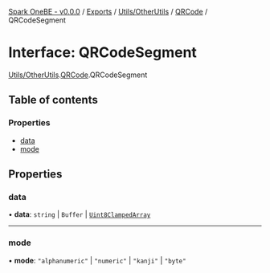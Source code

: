 [Spark OneBE - v0.0.0](../README.md) / [Exports](../modules.md) / [Utils/OtherUtils](../modules/Utils_OtherUtils.md) / [QRCode](../modules/Utils_OtherUtils.QRCode.md) / QRCodeSegment

# Interface: QRCodeSegment

[Utils/OtherUtils](../modules/Utils_OtherUtils.md).[QRCode](../modules/Utils_OtherUtils.QRCode.md).QRCodeSegment

## Table of contents

### Properties

- [data](Utils_OtherUtils.QRCode.QRCodeSegment.md#data)
- [mode](Utils_OtherUtils.QRCode.QRCodeSegment.md#mode)

## Properties

### data

• **data**: `string` \| `Buffer` \| [`Uint8ClampedArray`]( https://developer.mozilla.org/en-US/docs/Web/JavaScript/Reference/Global_Objects/Uint8ClampedArray )

___

### mode

• **mode**: ``"alphanumeric"`` \| ``"numeric"`` \| ``"kanji"`` \| ``"byte"``
